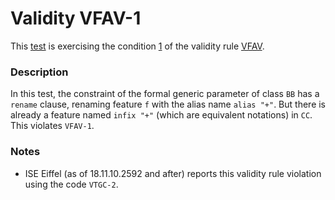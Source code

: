 # Validity VFAV-1

This [test](.) is exercising the condition [1](../Readme.md) of the validity rule [VFAV](../../vfav/Readme.md).

### Description

In this test, the constraint of the formal generic parameter of class `BB` has a `rename` clause, renaming feature `f` with the alias name `alias "+"`. But there is already a feature named `infix "+"` (which are equivalent notations) in `CC`. This violates `VFAV-1`.

### Notes

* ISE Eiffel (as of 18.11.10.2592 and after) reports this validity rule violation using the code `VTGC-2`.
